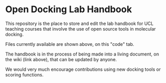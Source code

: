 # Open Docking Lab Handbook
This repository is the place to store and edit the lab handbook for UCL teaching courses that involve the use of open source tools in molecular docking.

Files currently available are shown above, on this "code" tab.

The handbook is in the process of being made into a living document, on the wiki (link above), that can be updated by anyone.

We would very much encourage contributions using new docking tools or scoring functions.

